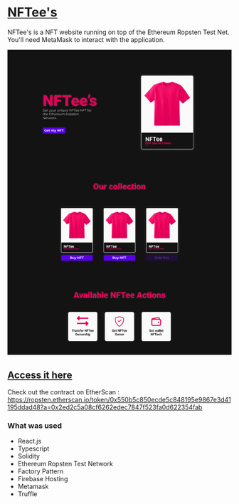 # [NFTee's](https://nftees.web.app/ "Homepage")

NFTee's is a NFT website running on top of the Ethereum Ropsten Test Net. You'll need MetaMask to interact with the application.

<p align="center">
  <img src="./demo.png">
</p>

## [Access it here](https://nftees.web.app/ "Homepage")

Check out the contract on EtherScan : https://ropsten.etherscan.io/token/0x550b5c850ecde5c848195e9867e3d41195ddad48?a=0x2ed2c5a08cf6262edec7847f523fa0d622354fab

### What was used

- React.js
- Typescript
- Solidity
- Ethereum Ropsten Test Network
- Factory Pattern
- Firebase Hosting
- Metamask
- Truffle
